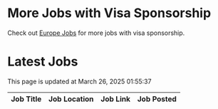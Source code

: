 # More Jobs with Visa Sponsorship

Check out [Europe Jobs](https://github.com/sureshparimi/europejobs#latest-jobs) for more jobs with visa sponsorship.

# Latest Jobs

This page is updated at March 26, 2025 01:55:37

| Job Title | Job Location | Job Link | Job Posted |
| --- | --- | --- | --- |
